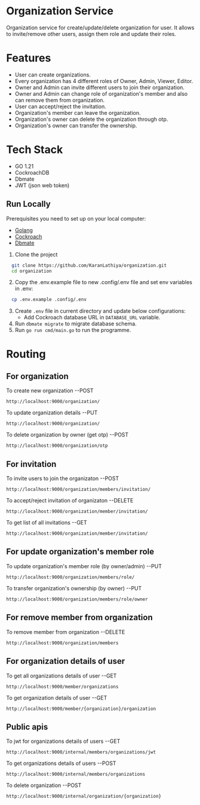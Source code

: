 
# Organization Service

Organization service for create/update/delete organization for user. It allows to invite/remove other users, assign them role and update their roles.

# Features
- User can create organizations.
- Every organization has 4 different roles of Owner, Admin, Viewer, Editor.
- Owner and Admin can invite different users to join their organization.
- Owner and Admin can change role of organization's member and also can remove them from organization.
- User can accept/reject the invitation.
- Organization's member can leave the organization.
- Organization's owner can delete the organization through otp.
- Organization's owner can transfer the ownership.

# Tech Stack 
- GO 1.21
- CockroachDB
- Dbmate
- JWT (json web token)

## Run Locally

Prerequisites you need to set up on your local computer:

- [Golang](https://go.dev/doc/install)
- [Cockroach](https://www.cockroachlabs.com/docs/releases/)
- [Dbmate](https://github.com/amacneil/dbmate#installation)

1. Clone the project

```bash
  git clone https://github.com/KaranLathiya/organization.git
  cd organization
```

2. Copy the .env.example file to new .config/.env file and set env variables in .env:

```bash
  cp .env.example .config/.env
```

3. Create `.env` file in current directory and update below configurations:
   - Add Cockroach database URL in `DATABASE_URL` variable.
4. Run `dbmate migrate` to migrate database schema.
5. Run `go run cmd/main.go` to run the programme.

# Routing

## For organization 

To create new organization  --POST

    http://localhost:9000/organization/
    
To update organization details  --PUT

    http://localhost:9000/organization/
    
To delete organization by owner (get otp)  --POST

    http://localhost:9000/organization/otp

## For invitation

To invite users to join the organizaton --POST

    http://localhost:9000/organization/members/invitation/

To accept/reject invitation of organizaton --DELETE

    http://localhost:9000/organization/member/invitation/
    
To get list of all invitations --GET

    http://localhost:9000/organization/member/invitation/

## For update organization's member role 

To update organization's member role (by owner/admin) --PUT

    http://localhost:9000/organization/members/role/
    
To transfer organization's ownership (by owner) --PUT

    http://localhost:9000/organization/members/role/owner

## For remove member from organization

To remove member from organization --DELETE

    http://localhost:9000/organization/members

## For organization details of user

To get all organizations details of user --GET

    http://localhost:9000/member/organizations
    
To get organization details of user --GET

    http://localhost:9000/member/{organization}/organization

## Public apis 

To jwt for  organizations details of users --GET

    http://localhost:9000/internal/members/organizations/jwt
    
To get organizations details of users  --POST

    http://localhost:9000/internal/members/organizations
    
To delete organization  --POST

    http://localhost:9000/internal/organization/{organization}


